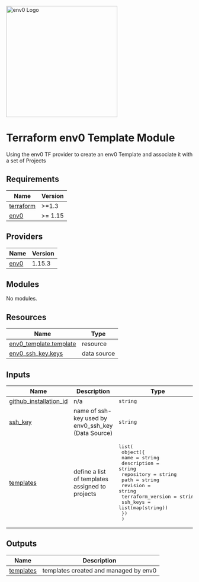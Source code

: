 [<img src="https://assets-global.website-files.com/5dc3f52851595b160ba99670/6037a6f27d9050ef91b90a86_env0-opengraph%402x.png" alt="env0 Logo" width="300">](https://env0.com)

# Terraform env0 Template Module
Using the env0 TF provider to create an env0 Template and associate it with a set of Projects

<!-- BEGINNING OF PRE-COMMIT-TERRAFORM DOCS HOOK -->
## Requirements

| Name | Version |
|------|---------|
| <a name="requirement_terraform"></a> [terraform](#requirement\_terraform) | >=1.3 |
| <a name="requirement_env0"></a> [env0](#requirement\_env0) | >= 1.15 |

## Providers

| Name | Version |
|------|---------|
| <a name="provider_env0"></a> [env0](#provider\_env0) | 1.15.3 |

## Modules

No modules.

## Resources

| Name | Type |
|------|------|
| [env0_template.template](https://registry.terraform.io/providers/env0/env0/latest/docs/resources/template) | resource |
| [env0_ssh_key.keys](https://registry.terraform.io/providers/env0/env0/latest/docs/data-sources/ssh_key) | data source |

## Inputs

| Name | Description | Type | Default | Required |
|------|-------------|------|---------|:--------:|
| <a name="input_github_installation_id"></a> [github\_installation\_id](#input\_github\_installation\_id) | n/a | `string` | `""` | no |
| <a name="input_ssh_key"></a> [ssh\_key](#input\_ssh\_key) | name of ssh-key used by env0\_ssh\_key (Data Source) | `string` | `""` | no |
| <a name="input_templates"></a> [templates](#input\_templates) | define a list of templates assigned to projects | <pre>list(<br>    object({<br>      name              = string<br>      description       = string<br>      repository        = string<br>      path              = string<br>      revision          = string<br>      terraform_version = string<br>      ssh_keys          = list(map(string))<br>    })<br>  )</pre> | n/a | yes |

## Outputs

| Name | Description |
|------|-------------|
| <a name="output_templates"></a> [templates](#output\_templates) | templates created and managed by env0 |
<!-- END OF PRE-COMMIT-TERRAFORM DOCS HOOK -->
